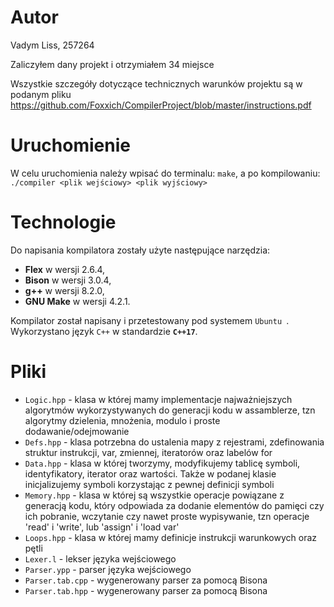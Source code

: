 # Autor

Vadym Liss, 257264

Zaliczyłem dany projekt i otrzymiałem 34 miejsce

Wszystkie szczegóły dotyczące technicznych warunków projektu są w podanym pliku https://github.com/Foxxich/CompilerProject/blob/master/instructions.pdf

# Uruchomienie

W celu uruchomienia należy wpisać do terminalu: `make`,
a po kompilowaniu: `./compiler <plik wejściowy> <plik wyjściowy>`

# Technologie
Do napisania kompilatora zostały użyte następujące narzędzia:

- <b>Flex</b> w wersji 2.6.4,
- <b>Bison</b> w wersji 3.0.4,
- <b>g++</b> w wersji 8.2.0,
- <b>GNU Make</b> w wersji 4.2.1.

Kompilator został napisany i przetestowany pod systemem `Ubuntu `. Wykorzystano język `C++` w standardzie <b>`C++17`</b>.

# Pliki

- `Logic.hpp` - klasa w której mamy implementacje najważniejszych algorytmów
  wykorzystywanych do generacji kodu w assamblerze, tzn algorytmy
  dzielenia, mnożenia, modulo i proste dodawanie/odejmowanie
- `Defs.hpp` - klasa potrzebna do ustalenia mapy z rejestrami,
  zdefinowania struktur instrukcji, var, zmiennej, iteratorów oraz labelów for
- `Data.hpp` - klasa w której tworzymy, modyfikujemy tablicę symboli, identyfikatory,
  iterator oraz wartości. Także w podanej klasie inicjalizujemy symboli korzystając
  z pewnej definicji symboli
- `Memory.hpp` - klasa w której są wszystkie operacje powiązane z generacją kodu, który odpowiada
  za dodanie elementów do pamięci czy ich pobranie, wczytanie czy nawet proste wypisywanie, tzn operacje 'read' i 'write',
  lub 'assign' i 'load var'
- `Loops.hpp` - klasa w której mamy definicje instrukcji warunkowych oraz pętli
- `Lexer.l` - lekser języka wejściowego
- `Parser.ypp` - parser języka wejściowego
- `Parser.tab.cpp` - wygenerowany parser za pomocą Bisona
- `Parser.tab.hpp` - wygenerowany parser za pomocą Bisona
